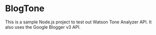 # BlogTone
This is a sample Node.js project to test out Watson Tone Analyzer API. It also uses the Google Blogger v3 API.
